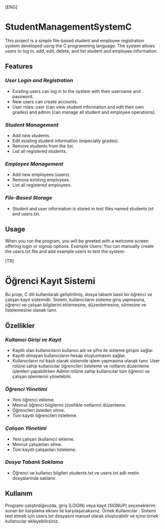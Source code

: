 [ENG]
# StudentManagementSystemC
This project is a simple file-based student and employee registration system developed using the C programming language. The system allows users to log in, add, edit, delete, and list student and employee information.

## Features
### *User Login and Registration*
* Existing users can log in to the system with their username and password.
* New users can create accounts.
* User roles: user (can view student information and edit their own grades) and admin (can manage all student and employee operations).
### *Student Management*
* Add new students.
* Edit existing student information (especially grades).
* Remove students from the list.
* List all registered students.
### *Employee Management*
* Add new employees (users).
* Remove existing employees.
* List all registered employees.
### *File-Based Storage*
* Student and user information is stored in text files named students.txt and users.txt.

## Usage
When you run the program, you will be greeted with a welcome screen offering login or signup options.
Example Users:
You can manually create the users.txt file and add example users to test the system:


[TR]
# Öğrenci Kayıt Sistemi
Bu proje, C dili kullanılarak geliştirilmiş, dosya tabanlı basit bir öğrenci ve çalışan kayıt sistemidir. Sistem, kullanıcıların sisteme giriş yapmasına, öğrenci ve çalışan bilgilerini eklemesine, düzenlemesine, silmesine ve listelemesine olanak tanır.

## Özellikler
### *Kullanıcı Girişi ve Kayıt*
* Kayıtlı olan kullanıcıların kullanıcı adı ve şifre ile sisteme girişini sağlar.
* Kayıtlı olmayan kullanıcıların hesap oluşturmasını sağlar.
* Kullanıcıların rol bazlı olarak sistemde işlem yapmasına olanak tanır. User rolüne sahip kullanıcılar öğrencileri listeleme ve notlarını düzenleme işlemleri yapabilirken Admin rolüne sahip kullanıcılar tüm öğrenci ve çalışan işlemlerini yönetebilir.
### *Öğrenci Yönetimi*
* Yeni öğrenci ekleme.
* Mevcut öğrenci bilgilerini (özellikle notlarını) düzenleme.
* Öğrencileri listeden silme.
* Tüm kayıtlı öğrencileri listeleme.
### *Çalışan Yönetimi*
* Yeni çalışan (kullanıcı) ekleme.
* Mevcut çalışanları silme.
* Tüm kayıtlı çalışanları listeleme.
### *Dosya Tabanlı Saklama*
* Öğrenci ve kullanıcı bilgileri students.txt ve users.txt adlı metin dosyalarında saklanır.

## Kullanım 
Programı çalıştırdığınızda, giriş (LOGIN) veya kayıt (SIGNUP) seçeneklerini sunan bir karşılama ekranı ile karşılaşacaksınız.
Örnek Kullanıcılar :
Sistemi test etmek için users.txt dosyasını manuel olarak oluşturabilir ve içine örnek kullanıcılar ekleyebilirsiniz:



